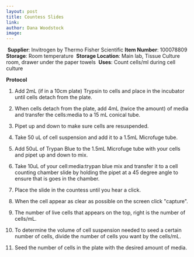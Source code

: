 ```yaml
---
layout: post 
title: Countess Slides 
link: 
author: Dana Woodstock
image: 
---
```

​
**Supplier**: Invitrogen by Thermo Fisher Scientific
​
**Item Number**: 100078809
​
**Storage**: Room temperature
​
**Storage Location**: Main lab, Tissue Culture room, drawer under the paper towels 
​
**Uses**: Count cells/ml during cell culture
​

**Protocol**

1. Add 2mL (if in a 10cm plate) Trypsin to cells and place in the incubator until cells detach from the plate. 

2. When cells detach from the plate, add 4mL (twice the amount) of media and transfer the cells:media to a 15 mL conical tube. 

3. Pipet up and down to make sure cells are resuspended. 

4. Take 50 uL of cell suspension and add it to a 1.5mL Microfuge tube. 

5. Add 50uL of Trypan Blue to the 1.5mL Microfuge tube with your cells and pipet up and down to mix. 

6. Take 10uL of your cell:media:trypan blue mix and transfer it to a cell counting chamber slide by holding the pipet at a 45 degree angle to ensure that is goes in the chamber. 

7. Place the slide in the countess until you hear a click. 

9. When the cell appear as clear as possible on the screen click "capture". 

10. The number of live cells that appears on the top, right is the number of cells/mL. 

11. To determine the volume of cell suspension needed to seed a certain number of cells, divide the number of cells you want by the cells/mL. 

12. Seed the number of cells in the plate with the desired amount of media. 
